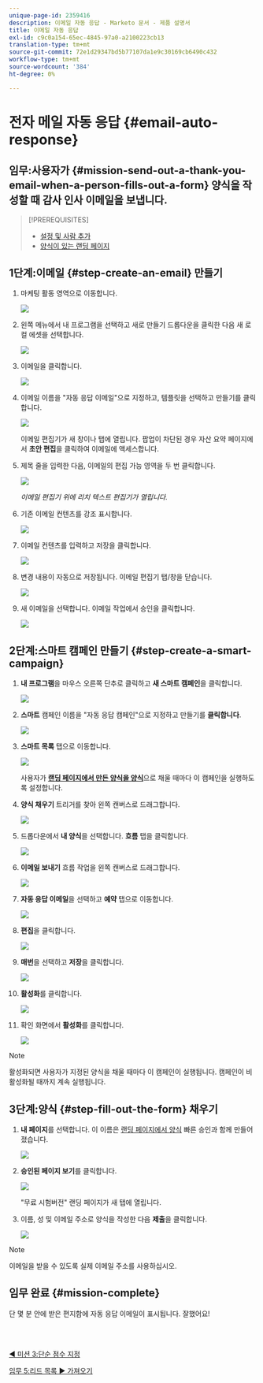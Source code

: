 ```yaml
---
unique-page-id: 2359416
description: 이메일 자동 응답 - Marketo 문서 - 제품 설명서
title: 이메일 자동 응답
exl-id: c9c0a154-65ec-4845-97a0-a2100223cb13
translation-type: tm+mt
source-git-commit: 72e1d29347bd5b77107da1e9c30169cb6490c432
workflow-type: tm+mt
source-wordcount: '384'
ht-degree: 0%

---
```


# 전자 메일 자동 응답 {#email-auto-response}

## 임무:사용자가 {#mission-send-out-a-thank-you-email-when-a-person-fills-out-a-form} 양식을 작성할 때 감사 인사 이메일을 보냅니다.

>[!PREREQUISITES]
>
>* [설정 및 사람 추가](/help/marketo/getting-started/quick-wins/get-set-up-and-add-a-person.md)
>* [양식이 있는 랜딩 페이지](/help/marketo/getting-started/quick-wins/landing-page-with-a-form.md)


## 1단계:이메일 {#step-create-an-email} 만들기

1. 마케팅 활동 영역으로 이동합니다.

   ![](assets/one-2.png)

1. 왼쪽 메뉴에서 내 프로그램을 선택하고 새로 만들기 드롭다운을 클릭한 다음 새 로컬 에셋을 선택합니다.

   ![](assets/two-3.png)

1. 이메일을 클릭합니다.

   ![](assets/three-2.png)

1. 이메일 이름을 &quot;자동 응답 이메일&quot;으로 지정하고, 템플릿을 선택하고 만들기를 클릭합니다.

   ![](assets/four-1.png)

   이메일 편집기가 새 창이나 탭에 열립니다. 팝업이 차단된 경우 자산 요약 페이지에서 **초안 편집**&#x200B;을 클릭하여 이메일에 액세스합니다.

1. 제목 줄을 입력한 다음, 이메일의 편집 가능 영역을 두 번 클릭합니다.

   ![](assets/five-2.png)

   _이메일 편집기 위에 리치 텍스트 편집기가 열립니다._

1. 기존 이메일 컨텐츠를 강조 표시합니다.

   ![](assets/six-2.png)

1. 이메일 컨텐츠를 입력하고 저장을 클릭합니다.

   ![](assets/seven-2.png)

1. 변경 내용이 자동으로 저장됩니다. 이메일 편집기 탭/창을 닫습니다.

   ![](assets/eight-1.png)

1. 새 이메일을 선택합니다. 이메일 작업에서 승인을 클릭합니다.

   ![](assets/image2014-9-24-11-3a55-3a16.png)

## 2단계:스마트 캠페인 만들기 {#step-create-a-smart-campaign}

1. **내 프로그램**&#x200B;을 마우스 오른쪽 단추로 클릭하고 **새 스마트 캠페인**&#x200B;을 클릭합니다.

   ![](assets/image2014-9-24-11-3a56-3a13.png)

1. **스마트** 캠페인 이름을 &quot;자동 응답 캠페인&quot;으로 지정하고 만들기를  **클릭합니다**.

   ![](assets/image2014-9-24-11-3a56-3a25.png)

1. **스마트 목록** 탭으로 이동합니다.

   ![](assets/image2014-9-24-11-3a56-3a38.png)

   사용자가 [**랜딩 페이지에서 만든 양식을 양식**](/help/marketo/getting-started/quick-wins/landing-page-with-a-form.md)&#x200B;으로 채울 때마다 이 캠페인을 실행하도록 설정합니다.

1. **양식 채우기** 트리거를 찾아 왼쪽 캔버스로 드래그합니다.

   ![](assets/image2014-9-24-11-3a57-3a18.png)

1. 드롭다운에서 **내 양식**&#x200B;을 선택합니다. **흐름** 탭을 클릭합니다.

   ![](assets/image2014-9-24-11-3a57-3a29.png)

1. **이메일 보내기** 흐름 작업을 왼쪽 캔버스로 드래그합니다.

   ![](assets/image2014-9-24-11-3a57-3a41.png)

1. **자동 응답 이메일**&#x200B;을 선택하고 **예약** 탭으로 이동합니다.

   ![](assets/image2014-9-24-11-3a57-3a53.png)

1. **편집**&#x200B;을 클릭합니다.

   ![](assets/8.png)

1. **매번**&#x200B;을 선택하고 **저장**&#x200B;을 클릭합니다.

   ![](assets/9.png)

1. **활성화**&#x200B;를 클릭합니다.

   ![](assets/10.png)

1. 확인 화면에서 **활성화**&#x200B;를 클릭합니다.

   ![](assets/11.png)

>[!NOTE]
>
>활성화되면 사용자가 지정된 양식을 채울 때마다 이 캠페인이 실행됩니다. 캠페인이 비활성화될 때까지 계속 실행됩니다.

## 3단계:양식 {#step-fill-out-the-form} 채우기

1. **내 페이지**&#x200B;를 선택합니다. 이 이름은 [랜딩 페이지에서 양식](/help/marketo/getting-started/quick-wins/landing-page-with-a-form.md) 빠른 승인과 함께 만들어졌습니다.

   ![](assets/image2014-9-24-12-3a0-3a8.png)

1. **승인된 페이지 보기**&#x200B;를 클릭합니다.

   ![](assets/image2014-9-24-12-3a0-3a18.png)

   &quot;무료 시험버전&quot; 랜딩 페이지가 새 탭에 열립니다.

1. 이름, 성 및 이메일 주소로 양식을 작성한 다음 **제출**&#x200B;을 클릭합니다.

   ![](assets/image2014-9-24-12-3a0-3a28.png)

>[!NOTE]
>
>이메일을 받을 수 있도록 실제 이메일 주소를 사용하십시오.

## 임무 완료 {#mission-complete}

단 몇 분 안에 받은 편지함에 자동 응답 이메일이 표시됩니다. 잘했어요!

<br> 

[◄ 미션 3:단순 점수 지정](/help/marketo/getting-started/quick-wins/simple-scoring.md)

[임무 5:리드 목록 ► 가져오기](/help/marketo/getting-started/quick-wins/import-a-list-of-people.md)
